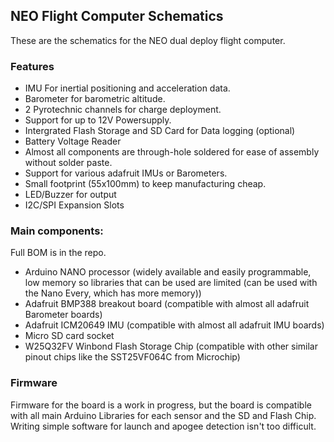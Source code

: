 ## NEO Flight Computer Schematics
These are the schematics for the NEO dual deploy flight computer.

### Features
- IMU For inertial positioning and acceleration data.
- Barometer for barometric altitude.
- 2 Pyrotechnic channels for charge deployment.
- Support for up to 12V Powersupply.
- Intergrated Flash Storage and SD Card for Data logging (optional)
- Battery Voltage Reader
- Almost all components are through-hole soldered for ease of assembly without solder paste.
- Support for various adafruit IMUs or Barometers.
- Small footprint (55x100mm) to keep manufacturing cheap.
- LED/Buzzer for output
- I2C/SPI Expansion Slots

### Main components:
Full BOM is in the repo.
- Arduino NANO processor (widely available and easily programmable, low memory so libraries that can be used are limited (can be used with the Nano Every, which has more memory))
- Adafruit BMP388 breakout board (compatible with almost all adafruit Barometer boards)
- Adafruit ICM20649 IMU (compatible with almost all adafruit IMU boards)
- Micro SD card socket
- W25Q32FV Winbond Flash Storage Chip (compatible with other similar pinout chips like the SST25VF064C from Microchip)

### Firmware
Firmware for the board is a work in progress, but the board is compatible with all main Arduino Libraries for each sensor and the SD and Flash Chip. Writing simple software for launch and apogee detection isn't too difficult.
